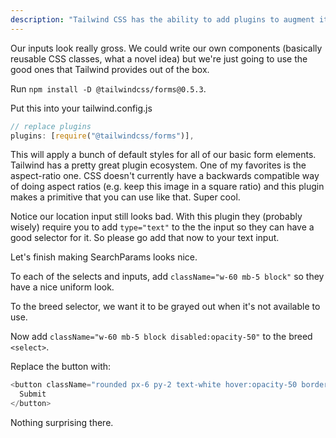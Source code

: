 ```yaml
---
description: "Tailwind CSS has the ability to add plugins to augment its functionality. Brian helps you add the most common plugin, the one for forms."
---
```


Our inputs look really gross. We could write our own components (basically reusable CSS classes, what a novel idea) but we're just going to use the good ones that Tailwind provides out of the box.

Run `npm install -D @tailwindcss/forms@0.5.3`.

Put this into your tailwind.config.js

```javascript
// replace plugins
plugins: [require("@tailwindcss/forms")],
```

This will apply a bunch of default styles for all of our basic form elements. Tailwind has a pretty great plugin ecosystem. One of my favorites is the aspect-ratio one. CSS doesn't currently have a backwards compatible way of doing aspect ratios (e.g. keep this image in a square ratio) and this plugin makes a primitive that you can use like that. Super cool.

Notice our location input still looks bad. With this plugin they (probably wisely) require you to add `type="text"` to the the input so they can have a good selector for it. So please go add that now to your text input.

Let's finish making SearchParams looks nice.

To each of the selects and inputs, add `className="w-60 mb-5 block"` so they have a nice uniform look.

To the breed selector, we want it to be grayed out when it's not available to use.

Now add `className="w-60 mb-5 block disabled:opacity-50"` to the breed `<select>`.

Replace the button with:

```javascript
<button className="rounded px-6 py-2 text-white hover:opacity-50 border-none bg-orange-500">
  Submit
</button>
```

Nothing surprising there.